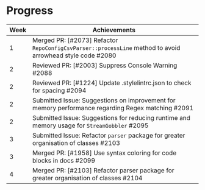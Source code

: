 # Progress

| Week | Achievements |
| --- | --- |
| 1 | Merged PR: [#2073] Refactor `RepoConfigCsvParser::processLine` method to avoid arrowhead style code #2080 |
| 2 | Reviewed PR: [#2003] Suppress Console Warning #2088 |
| 2 | Reviewed PR: [#1224] Update .stylelintrc.json to check for spacing #2094|
| 2 | Submitted Issue: Suggestions on improvement for memory performance regarding Regex matching #2091 |
| 2 | Submitted Issue: Suggestions for reducing runtime and memory usage for `StreamGobbler` #2095 |
| 3 | Submitted Issue: Refactor `parser` package for greater organisation of classes #2103|
| 3 | Merged PR: [#1958] Use syntax coloring for code blocks in docs #2099 |
| 4 | Merged PR: [#2103] Refactor parser package for greater organisation of classes #2104 |
